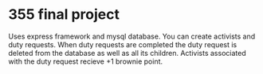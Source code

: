 355 final project 
=================
Uses express framework and mysql database.
You can create activists and duty requests.
When duty requests are completed the duty request is deleted from the database
as well as all its children.
Activists associated with the duty request recieve +1 brownie point.
